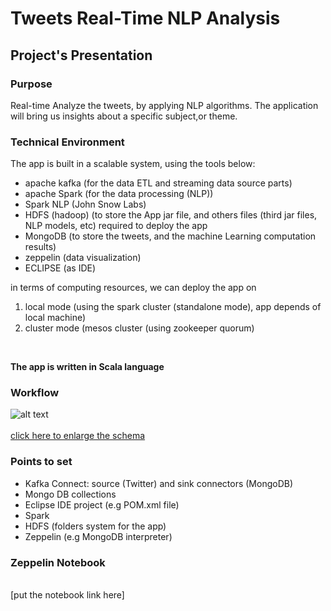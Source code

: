 # Tweets Real-Time NLP Analysis

## Project's Presentation

### Purpose <br>
Real-time Analyze the tweets, by applying NLP algorithms. The application will bring us insights about a specific subject,or theme.
<br>

### Technical Environment <br>
The app is built in a scalable system, using the tools below: <br>
- apache kafka (for the data ETL and streaming data source parts) <br>
- apache Spark (for the data processing (NLP)) <br>
- Spark NLP (John Snow Labs) <br>
- HDFS (hadoop) (to store the App jar file, and others files (third jar files, NLP models, etc) required to deploy the app
- MongoDB (to store the tweets, and the machine Learning computation results) <br>
- zeppelin (data visualization) <br>
- ECLIPSE (as IDE)

in terms of computing resources, we can deploy the app on  <br>
1. local mode (using the spark cluster (standalone mode), app depends of local machine) <br>
2. cluster mode (mesos cluster (using zookeeper quorum) <br>

<br>

**The app is written in Scala language**

### Workflow
![alt text](https://github.com/sparktacusdemo1/tweets_realtime_nlp_analysis/blob/master/workflow.png)
<br><br>
[click here to enlarge the schema](https://github.com/sparktacusdemo1/tweets_realtime_nlp_analysis/blob/master/Workflow_tweets_realtime_nlp_analysis.pdf)
<br>

### Points to set
- Kafka Connect: source (Twitter) and sink connectors (MongoDB)
- Mongo DB collections
- Eclipse IDE project (e.g POM.xml file)
- Spark
- HDFS (folders system for the app)
- Zeppelin (e.g MongoDB interpreter)

### Zeppelin Notebook
<br>
[put the notebook link here]
